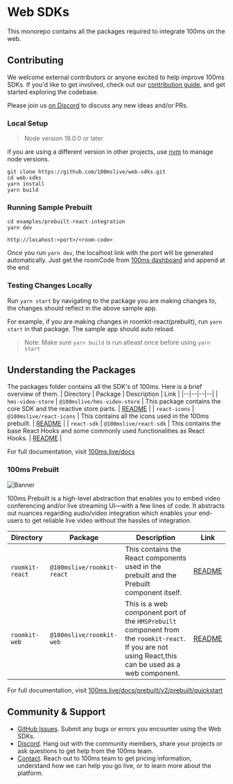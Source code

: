 # Web SDKs

This monorepo contains all the packages required to integrate 100ms on the web.

## Contributing
We welcome external contributors or anyone excited to help improve 100ms SDKs. If you'd like to get involved, check out our [contribution guide](./DEVELOPER.MD), and get started exploring the codebase.

Please join us [on Discord](https://discord.com/invite/kGdmszyzq2) to discuss any new ideas and/or PRs.

### Local Setup

> Node version 18.0.0 or later

if you are using a different version in other projects, use [nvm](https://github.com/nvm-sh/nvm?tab=readme-ov-file#installing-and-updating) to manage node versions.


```
git clone https://github.com/100mslive/web-sdks.git
cd web-sdks
yarn install
yarn build
```

### Running Sample Prebuilt

```
cd examples/prebuilt-react-integration
yarn dev
```

`http://locahost:<port>/<room-code>`

Once you run `yarn dev`, the localhost link with the port will be generated automatically. Just get the roomCode from [100ms dashboard](https://dashboard.100ms.live) and append at the end


### Testing Changes Locally
Run `yarn start` by navigating to the package you are making changes to, the changes should reflect in the above sample app.

For example, if you are making changes in roomkit-react(prebuilt), run `yarn start` in that package. The sample app should auto reload.

> Note: Make sure `yarn build` is run atleast once before using `yarn start`

## Understanding the Packages
The packages folder contains all the SDK's of 100ms. Here is a brief overview of them.
| Directory | Package | Description | Link |
|--|--|--|--|
| `hms-video-store`  | `@100mslive/hms-video-store` | This package contains the core SDK and the reactive store parts.  | [README](https://github.com/100mslive/web-sdks/blob/main/packages/hms-video-store/README.md) |
| `react-icons`  | `@100mslive/react-icons` | This contains all the icons used in the 100ms prebuilt.  | [README](https://github.com/100mslive/web-sdks/blob/main/packages/react-icons/README.md) |
| `react-sdk` | `@100mslive/react-sdk` | This contains the base React Hooks and some commonly used functionalities as React Hooks. | [README](https://github.com/100mslive/web-sdks/blob/main/packages/react-sdk/README.md) |

For full documentation, visit [100ms.live/docs](https://www.100ms.live/docs)

### 100ms Prebuilt
![Banner](https://github.com/adityathakurxd/web-sdks/assets/53579386/cd9a4d3f-0ebf-4f20-ae9a-1ae4ad0308c5)

100ms Prebuilt is a high-level abstraction that enables you to embed video conferencing and/or live streaming UI—with a few lines of code. It abstracts out nuances regarding audio/video integration which enables your end-users to get reliable live video without the hassles of integration.

| Directory | Package | Description | Link |
|--|--|--|--|
| `roomkit-react`  | `@100mslive/roomkit-react`| This contains the React components used in the prebuilt and the Prebuilt component itself.  | [README](https://github.com/100mslive/web-sdks/blob/main/packages/roomkit-react/README.md) |
| `roomkit-web` | `@100mslive/roomkit-web` | This is a web component port of the `HMSPrebuilt` component from the `roomkit-react`. If you are not using React,this can be used as a web component. | [README](https://github.com/100mslive/web-sdks/blob/main/packages/roomkit-web/README.md)|

For full documentation, visit [100ms.live/docs/prebuilt/v2/prebuilt/quickstart](https://www.100ms.live/docs/prebuilt/v2/prebuilt/quickstart)

## Community & Support

-   [GitHub Issues](https://github.com/100mslive/web-sdks/issues). Submit any bugs or errors you encounter using the Web SDKs.
-   [Discord](https://discord.supabase.com/). Hang out with the community members, share your projects or ask questions to get help from the 100ms team.
-   [Contact](https://www.100ms.live/contact). Reach out to 100ms team to get pricing information, understand how we can help you go live, or to learn more about the platform.

